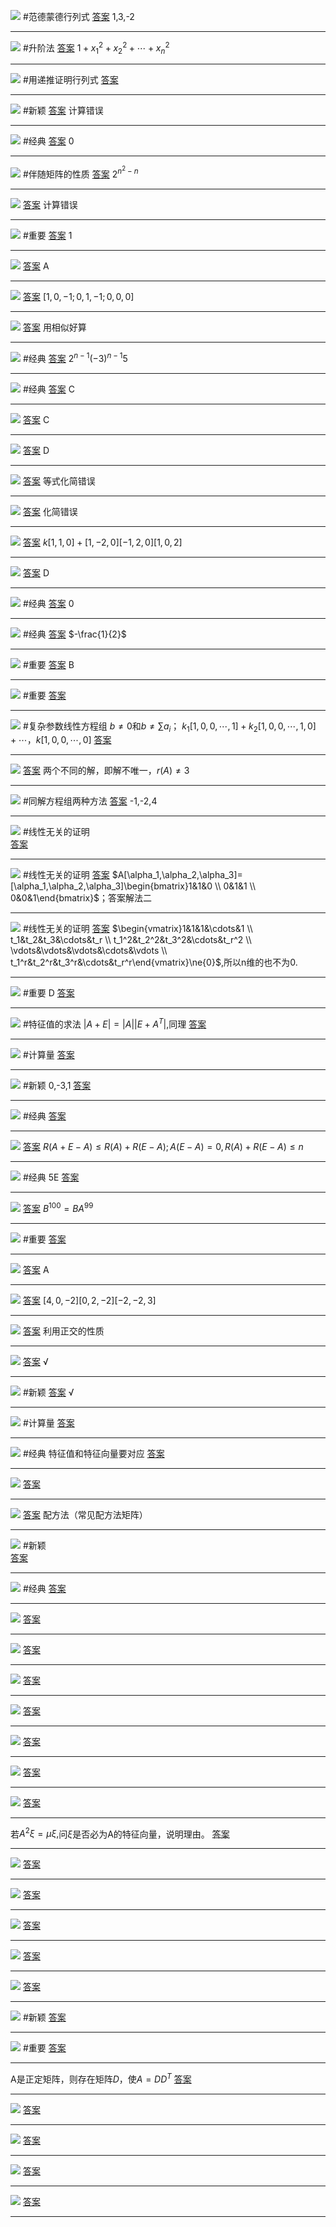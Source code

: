 ![](附件/Pasted%20image%2020221010095443.png)
#范德蒙德行列式
[答案](线代/答案.md#^tygd5d)  1,3,-2

---
![](附件/Pasted%20image%2020221010100509.png)
#升阶法
[答案](线代/答案.md#^qc8y1b) $1+x_1^2+x_2^2+\cdots+x_n^2$

---
![](附件/Pasted%20image%2020221010101702.png)
#用递推证明行列式
[答案](线代/答案.md#^1ma2ge)

---
![](附件/Pasted%20image%2020221010101919.png)
#新颖
[答案](线代/答案.md#^gw4e5e) 计算错误

---
![](附件/Pasted%20image%2020221010102116.png)
#经典
[答案](线代/答案.md#^29ii2l) 0

---
![](附件/Pasted%20image%2020221010102341.png)
#伴随矩阵的性质
[答案](线代/答案.md#^pl3qeo) $2^{n^{2}-n}$

---
![](附件/Pasted%20image%2020221010112240.png)
[答案](线代/答案.md#^gjoy70) 计算错误

---
![](附件/Pasted%20image%2020221010112320.png)
#重要
[答案](线代/答案.md#^9dn2xf) 1

---
![](附件/Pasted%20image%2020221011141640.png)
[答案](线代/答案.md#^psle7u) A

---
![](附件/Pasted%20image%2020221011141815.png)
[答案](线代/答案.md#^is2l89) $[1,0,-1;0,1,-1;0,0,0]$

---
![](附件/Pasted%20image%2020221011142236.png)
[答案](线代/答案.md#^efpsjt) 用相似好算

---
![](附件/Pasted%20image%2020221011142633.png)
#经典 
[答案](线代/答案.md#^2e9ja9) $2^{n-1} (-3)^{n-1} 5$

---
![](附件/Pasted%20image%2020221011142851.png)
#经典 
[答案](线代/答案.md#^gttqjw) C

---
![](附件/Pasted%20image%2020221011143111.png)
[答案](线代/答案.md#^efaj9j) C

---
![](附件/Pasted%20image%2020221011143302.png)
[答案](线代/答案.md#^cztw3n) D

---
![](附件/Pasted%20image%2020221011143539.png)
[答案](线代/答案.md#^mrti2o) 等式化简错误

---
![](附件/Pasted%20image%2020221011144023.png)
[答案](线代/答案.md#^l0uzls) 化简错误

---
![](附件/Pasted%20image%2020221011144327.png)
[答案](线代/答案.md#^rfxlma) $k[1,1,0]+[1,-2,0][-1,2,0][1,0,2]$

---
![](附件/Pasted%20image%2020221011145118.png)
[答案](线代/答案.md#^r46tua) D

---
![](附件/Pasted%20image%2020221011145230.png)
#经典 
[答案](线代/答案.md#^4szxa4) 0

---
![](附件/Pasted%20image%2020221011145618.png)
#经典 
[答案](线代/答案.md#^e7q1cz) $-\frac{1}{2}$

---
![](附件/Pasted%20image%2020221011145958.png)
#重要 
[答案](线代/答案.md#^g0xh7q) B

---
![](附件/Pasted%20image%2020221011151112.png)
#重要 
[答案](线代/答案.md#^nrmp8x) 

---
![](附件/Pasted%20image%2020221012170839.png)
#复杂参数线性方程组 $b\ne 0$和$b\ne\sum\limits a_i$； $k_1[1,0,0,\cdots,1]+k_2[1,0,0,\cdots,1,0]+\cdots$，$k[1,0,0,\cdots,0]$
[答案](线代/答案.md#^7jtqqn)

---
![](附件/Pasted%20image%2020221012171556.png)
[答案](线代/答案.md#^623xfm) 两个不同的解，即解不唯一，$r(A)\ne 3$

---
![](附件/Pasted%20image%2020221012171844.png)
#同解方程组两种方法
[答案](线代/答案.md#^3w6osn) -1,-2,4

---
![](附件/Pasted%20image%2020221012172618.png)
#线性无关的证明  
[答案](线代/答案.md#^yazceg) 

---
![](附件/Pasted%20image%2020221012173327.png)
#线性无关的证明 
[答案](线代/答案.md#^qpika2) $A[\alpha_1,\alpha_2,\alpha_3]=[\alpha_1,\alpha_2,\alpha_3]\begin{bmatrix}1&1&0 \\ 0&1&1 \\ 0&0&1\end{bmatrix}$；答案解法二

---
![](附件/Pasted%20image%2020221012173858.png)
#线性无关的证明 
[答案](线代/答案.md#^ozj0lt) $\begin{vmatrix}1&1&1&\cdots&1 \\ t_1&t_2&t_3&\cdots&t_r \\ t_1^2&t_2^2&t_3^2&\cdots&t_r^2 \\ \vdots&\vdots&\vdots&\cdots&\vdots \\ t_1^r&t_2^r&t_3^r&\cdots&t_r^r\end{vmatrix}\ne{0}$,所以n维的也不为0.


---
![](附件/Pasted%20image%2020221012174034.png)
#重要 D
[答案](线代/答案.md#^pfbywx)

---
![](附件/Pasted%20image%2020221012190856.png)
#特征值的求法 $|A+E|=|A||E+A^T|$,同理
[答案](线代/答案.md#^drjrki)

---
![](附件/Pasted%20image%2020221012193519.png)
#计算量 
[答案](线代/答案.md#^wipz3u)

---
![](附件/Pasted%20image%2020221012193715.png)
#新颖 0,-3,1
[答案](线代/答案.md#^f7qxn4)

---
![](附件/Pasted%20image%2020221013154913.png)
#经典 
[答案](线代/答案.md#^f6j3jf)

---
![](附件/Pasted%20image%2020221013163318.png)
[答案](线代/答案.md#^u1xzac) $R(A+E-A)\le R(A)+R(E-A);A(E-A)=0,R(A)+R(E-A)\le n$

---
![](附件/Pasted%20image%2020221013163933.png)
#经典 5E
[答案](线代/答案.md#^81t6bv)

---
![](附件/Pasted%20image%2020221013164310.png)
[答案](线代/答案.md#^gcvyeg) $B^{100}=BA^{99}$

---
![](附件/Pasted%20image%2020221013164704.png)
#重要 
[答案](线代/答案.md#^dinnkb)

---
![](附件/Pasted%20image%2020221013165539.png)
[答案](线代/答案.md#^y254o0) A

---
![](附件/Pasted%20image%2020221013165723.png)
[答案](线代/答案.md#^7vbyvu) $[4,0,-2][0,2,-2][-2,-2,3]$

---
![](附件/Pasted%20image%2020221013165955.png)
[答案](线代/答案.md#^qx4coq)  利用正交的性质

---
![](附件/Pasted%20image%2020221014164709.png)
[答案](线代/答案.md#^3akq45) √

---
![](附件/Pasted%20image%2020221014165916.png)
#新颖 
[答案](线代/答案.md#^j8usih) √

---
![](附件/Pasted%20image%2020221014170414.png)
#计算量
[答案](线代/答案.md#^5tshrp) 

---
![](附件/Pasted%20image%2020221014170943.png)
#经典 特征值和特征向量要对应
[答案](线代/答案.md#^bnjt11)

---
![](附件/Pasted%20image%2020221014171437.png)
[答案](线代/答案.md#^amezr6)

---
![](附件/Pasted%20image%2020221014171810.png)
[答案](线代/答案.md#^tyjelr) 配方法（常见配方法矩阵）

---
![](附件/Pasted%20image%2020221014172036.png)
#新颖  
[答案](线代/答案.md#^2up4tp)

---
![](附件/Pasted%20image%2020221014172404.png)
#经典 
[答案](线代/答案.md#^oi5x66)

---
![](附件/Pasted%20image%2020221108103018.png)
[答案](线代/答案.md#^hd05xx)

---
![](附件/Pasted%20image%2020221108103319.png)
[答案](线代/答案.md#^g1nmai)

---
![](附件/Pasted%20image%2020221108103740.png)
[答案](线代/答案.md#^i68ef1)

---
![](附件/Pasted%20image%2020221108104725.png)
[答案](线代/答案.md#^9g9tbn)

---
![](附件/Pasted%20image%2020221108105126.png)
[答案](线代/答案.md#^oas1z5)

---
![](附件/Pasted%20image%2020221110143023.png)
[答案](线代/答案.md#^28jzmi)

---
![](附件/Pasted%20image%2020221110143209.png)
[答案](线代/答案.md#^tabkmb)

---
若$A^2\xi=\mu\xi,$问$\xi$是否必为A的特征向量，说明理由。
[答案](线代/答案.md#^mqyizs)

---
![](附件/Pasted%20image%2020221110143657.png)
[答案](线代/答案.md#^e0xvwg)

---
![](附件/Pasted%20image%2020221110144221.png)
[答案](线代/答案.md#^5l6xur)

---
![](附件/Pasted%20image%2020221110144451.png)
[答案](线代/答案.md#^0mlc19)

---
![](附件/Pasted%20image%2020221110151159.png)
[答案](线代/答案.md#^oj5wk1)

---
![](附件/Pasted%20image%2020221110151612.png)
[答案](线代/答案.md#^8aq4sq)

---
![](附件/Pasted%20image%2020221110151649.png)
#新颖
[答案](线代/答案.md#^ovhbza)

---
![](附件/Pasted%20image%2020221110152718.png)
#重要
[答案](线代/答案.md#^7re455)

---
A是正定矩阵，则存在矩阵$D$，使$A=DD^T$
[答案](线代/答案.md#^wnf4pc)

---
![](附件/Pasted%20image%2020221110154424.png)
[答案](线代/答案.md#^b73cf9)

---
![](附件/Pasted%20image%2020221111100640.png)
[答案](线代/答案.md#^znb9tk)

---
![](附件/Pasted%20image%2020221111100900.png)
[答案](线代/答案.md#^b6sfl4)

---
![](附件/Pasted%20image%2020221111101300.png)
[答案](线代/答案.md#^mzfuwn)

---
